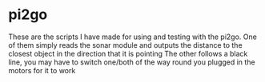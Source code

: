 pi2go
=====
These are the scripts I have made for using and testing with the pi2go.
One of them simply reads the sonar module and outputs the distance to the closest object in the direction that it is pointing
The other follows a black line, you may have to switch one/both of the way round you plugged in the motors for it to work

